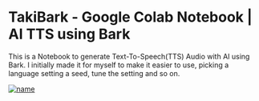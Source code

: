 # TakiBark - Google Colab Notebook | AI TTS using Bark
This is a Notebook to generate Text-To-Speech(TTS) Audio with AI using Bark.  I initially made it for myself to make it easier to use, picking a language setting a seed, tune the setting and so on. 

[![name](https://colab.research.google.com/assets/colab-badge.svg)](https://colab.research.google.com/github/WaGi-Coding/TakiBark_Colab-Notebook/blob/main/TakiBark.ipynb)
